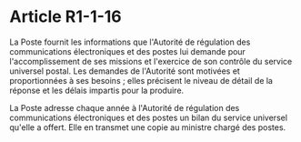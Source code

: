 # Article R1-1-16

La Poste fournit les informations que l'Autorité de régulation des communications électroniques et des postes lui demande pour l'accomplissement de ses missions et l'exercice de son contrôle du service universel postal. Les demandes de l'Autorité sont motivées et proportionnées à ses besoins ; elles précisent le niveau de détail de la réponse et les délais impartis pour la produire.

La Poste adresse chaque année à l'Autorité de régulation des communications électroniques et des postes un bilan du service universel qu'elle a offert. Elle en transmet une copie au ministre chargé des postes.